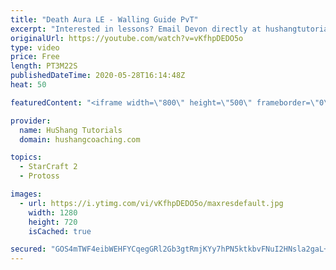 ```yaml
---
title: "Death Aura LE - Walling Guide PvT"
excerpt: "Interested in lessons? Email Devon directly at hushangtutorials@outlook.com ------------------------------------------------------------------------------------------------------- Want to support HuShang Tutorials directly? Patreon is a website where you can contribute a monthly donation that will help"
originalUrl: https://youtube.com/watch?v=vKfhpDEDO5o
type: video
price: Free
length: PT3M22S
publishedDateTime: 2020-05-28T16:14:48Z
heat: 50

featuredContent: "<iframe width=\"800\" height=\"500\" frameborder=\"0\" src=\"https://www.youtube.com/embed/vKfhpDEDO5o\" allow=\"accelerometer; autoplay; encrypted-media; gyroscope; picture-in-picture\" allowfullscreen></iframe>"

provider:
  name: HuShang Tutorials
  domain: hushangcoaching.com

topics:
  - StarCraft 2
  - Protoss

images:
  - url: https://i.ytimg.com/vi/vKfhpDEDO5o/maxresdefault.jpg
    width: 1280
    height: 720
    isCached: true

secured: "GOS4mTWF4eibWEHFYCqegGRl2Gb3gtRmjKYy7hPN5ktkbvFNuI2HNsla2gaL+pA3NcdxiRCRIpdT5LnIUws1oE/2i7BvVkT9Bdh0z6JymrHszwOfXB7C52Y+NmlY4WPcNkJiifGlZhLjnWB72wWQkhvDlM7bOdvDbdWUcPdsYvYWqLx5PHHhJxGGUYSJzy/jXN/L/HFKJ93Al9BpW4rPvgXF7IXVr9AzCEImtbA5UkoD1ZTVAXirAAaxzIUjAw9y1S9OXhrhf/nOE6gYYwQxhKvYVFz1hLfzpqhY/VgUtlgyXgf3Trcli1iW9UKPrn+HO17P4DhwQTnnOLjDNjdrTXRRb0jfis/ewiGqJh136joUKAFjIXpnlVcBYvzlUPN6AhXcVgovuyZBBlpTEvfezv0pM2865s9Y3AcY+4O7dMg=;3k/KIEhfkrJ7cjcwgxhFjA=="
---
```


